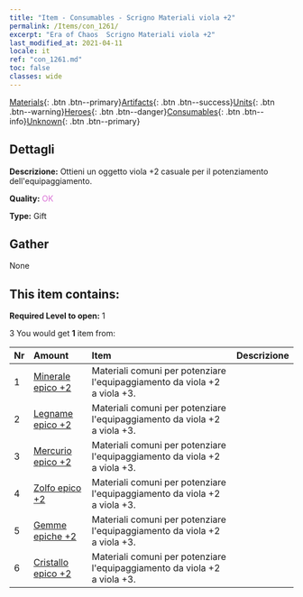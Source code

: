 ```yaml
---
title: "Item - Consumables - Scrigno Materiali viola +2"
permalink: /Items/con_1261/
excerpt: "Era of Chaos  Scrigno Materiali viola +2"
last_modified_at: 2021-04-11
locale: it
ref: "con_1261.md"
toc: false
classes: wide
---
```

 [Materials](/it/Items/){: .btn .btn--primary}[Artifacts](/it/Items/Artifacts/){: .btn .btn--success}[Units](/it/Items/Units/){: .btn .btn--warning}[Heroes](/it/Items/Heroes/){: .btn .btn--danger}[Consumables](/it/Items/Consumables/){: .btn .btn--info}[Unknown](/it/Items/Unknown/){: .btn .btn--primary}

## Dettagli
 **Descrizione:** Ottieni un oggetto viola +2 casuale per il potenziamento dell'equipaggiamento.

 **Quality:** <span style="color: #DA70D6">OK</span>

 **Type:** Gift

## Gather

  None

## This item contains:

 **Required Level to open:** 1

 3 You would get **1** item  from:

  | Nr | Amount |     Item    | Descrizione |
  |:---|:-------|:------------|:-----------:|
  | 1 | [Minerale epico +2](/it/Items/mat_47/) | Materiali comuni per potenziare l'equipaggiamento da viola +2 a viola +3. | 
  | 2 | [Legname epico +2](/it/Items/mat_48/) | Materiali comuni per potenziare l'equipaggiamento da viola +2 a viola +3. | 
  | 3 | [Mercurio epico +2](/it/Items/mat_49/) | Materiali comuni per potenziare l'equipaggiamento da viola +2 a viola +3. | 
  | 4 | [Zolfo epico +2](/it/Items/mat_50/) | Materiali comuni per potenziare l'equipaggiamento da viola +2 a viola +3. | 
  | 5 | [Gemme epiche +2](/it/Items/mat_51/) | Materiali comuni per potenziare l'equipaggiamento da viola +2 a viola +3. | 
  | 6 | [Cristallo epico +2](/it/Items/mat_52/) | Materiali comuni per potenziare l'equipaggiamento da viola +2 a viola +3. | 
